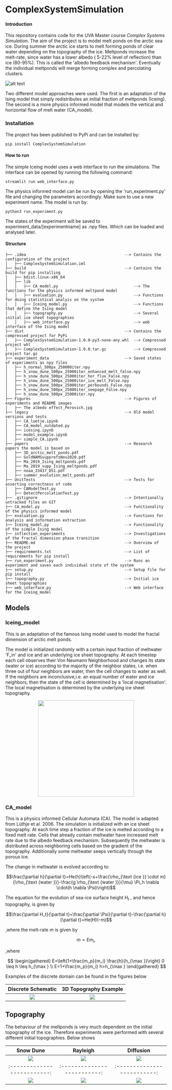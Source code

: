 # ComplexSystemSimulation

#### Introduction
This repository contains code for the UVA Master course *Complex Systems Simulation*. The aim of the project is to model melt ponds on the arctic sea ice. During summer the arctic ice starts to melt forming ponds of clear water depending on the topography of the ice. Meltponds increase the melt-rate, since water has a lower albedo ( 5-22% level of reflection) than ice (80-95%). This is called the 'albedo feedback mechanism'. Eventually the individual meltponds will merge forming complex and percolating clusters.

![alt text](https://github.com/PaulHosek/ComplexSystemSimulation/blob/main/Figures/The%20albedo%20effect_Perovich.jpg)

Two different model approaches were used. The first is an adaptation of the Ising model that simply redistributes an initial fraction of meltponds (Iceing). The second is a more physics informed model that models the vertical and horizontal flow of melt water (CA_model).

### Installation
The project has been published to PyPi and can be installed by:

`pip install ComplexSystemSimulation`

#### How to run

The simple Iceing model uses a web interface to run the simulations. The interface can be opened by running the following command:

`streamlit run web_interface.py`

The physics informed model can be run by opening the 'run_experiment.py' file and changing the parameters accordingly. Make sure to use a new experiment name. The model is run by:

`python3 run_experiment.py`

The states of the experiment will be saved to experiment_data/[experimentname] as .npy files. Which can be loaded and analysed later.


#### Structure

```
├── .idea                                           --> Contains the configuration of the project
│   ├── ComplexSystemSimulation.iml
├── build                                           --> Contains the build for pip installing
│   ├── bdist.linux-x86_64 
│   ├── lib
│   │   ├── CA_model.py                                 --> The functions for the physics informed meltpond model
│   │   ├── evaluation.py                               --> Functions for doing statistical analyis on the system
│   │   ├── Iceing_model.py                             --> Functions that define the Ising model
│   │   ├── topography.py                               --> Several initial ice sheet topographies
│   │   ├── web_interface.py                            --> web interface of the Ising model
├── dist                                            --> Contains the compressed project for PyPi
│   ├── ComplexSystemSimulation-1.0.0-py3-none-any.whl  --> Compressed project whl
│   ├── ComplexSystemSimulation-1.0.0.tar.gz            --> Compressed project tar.gz
├── experiment_data                                 --> Saved states of experiments as npy files
│   ├── h_normal_500px_250000iter.npy
│   ├── h_snow_dune_500px_25000iter_enhanced_melt_false.npy
│   ├── h_snow_dune_500px_25000iter_hor_flux_False.npy
│   ├── h_snow_dune_500px_25000iter_ice_melt_False.npy
│   ├── h_snow_dune_500px_25000iter_perbounds_False.npy
│   ├── h_snow_dune_500px_25000iter_seepage_False.npy
│   ├── h_snow_dune_500px_25000iter.npy
├── Figures                                         --> Figures of experiments and README images
│   ├── The albedo effect_Perovich.jpg
├── legacy                                          --> Old model versions and tests
│   ├── CA_luetje.ipynb     
│   ├── CA_model_outdated.py
│   ├── icesing.ipynb
│   ├── model_example.ipynb
│   ├── simple_CA.ipynb
├── papers                                          --> Research papers the model is based on
│   ├── 3D_arctic_melt_ponds.pdf
│   ├── GoldNAMSsupprefsNov2020.pdf
│   ├── Ma_2019_Ising_meltponds.pdf
│   ├── Ma_2019_supp_Ising_meltponds.pdf
│   ├── noaa_33437_DS1.pdf
│   ├── summer_evolution_melt_ponds.pdf
├── UnitTests                                       --> Tests for asserting correctness of code
│   ├── CAModelTest.py
│   ├── DetectPercolationTest.py
├── .gitignore                                      --> Intentionally untracked files on GIT
├── CA_model.py                                     --> Functionality of the physics informed model                                    
├── evaluation.py                                   --> Functions for analysis and information extraction
├── Iceing_model.py                                 --> Functionality of the simple Ising model
├── inflection_experiments                          --> Investigations of the fractal dimension phase transition
├── README.md                                       --> Overview of the project
├── requirements.txt                                --> List of requirements for pip install 
├── run_experiment.py                               --> Runs an experiment and saves each individual state of the system
├── setup.py                                        --> Setup file for pip install
├── topography.py                                   --> Initial ice sheet topographies
├── web_interface.py                                --> Web interface for the Iceing_model
```

## Models

### Iceing_model

This is an adaptation of the famous Ising model used to model the fractal dimension of arctic melt ponds.

The model is initialized randomly with a certain input fraction of meltwater 'F_in' and ice and an underlying ice sheet topography. At each timestep each cell observes their Von Neumann Neighborhood and changes its state (water or ice) according to the majority of the neighbor states, i.e. when three out of four neighbors are water, then the cell changes to water as well. If the neighbors are inconclusive,i.e. an equal number of water and ice neighbors, then the state of the cell is determined by a 'local magnetisation'. The local magnetisation is determined by the underlying ice sheet topography.

<p align="center">
<img src="https://github.com/PaulHosek/ComplexSystemSimulation/blob/main/Figures/Ising.jpeg"  width="300" height="300">
</p>



### CA_model

This is a physics informed Cellular Automata (CA). The model is adapted from Lüthje et al. 2006. The simulation is initialized with an ice sheet topography. At each time step a fraction of the ice is melted according to a fixed melt rate. Cells that already contain meltwater have increased melt rate due to the albedo feedback mechanism. Subsequently the meltwater is distributed across neighboring cells based on the gradient of the topography. Additionally some meltwater seeps vertically through the porous ice.

The change in meltwater is evolved according to:

$$\frac{\partial h}{\partial t}=He(h)\left(-s+\frac{\rho_{\text {ice }} \cdot m}{\rho_{\text {water }}}-\frac{g \rho_{\text {water }}}{\mu} \Pi_h \nabla \cdot(h \nabla \Psi)\right)$$

The equation for the evolution of sea-ice surface height $H_t$ , and hence topography, is given by

$$\frac{\partial H_t}{\partial t}=\frac{\partial \Psi}{\partial t}-\frac{\partial h}{\partial t}=He(H)(-m)$$

,where the melt-rate $m$ is given by 

$$
m=E m_i,
$$

,where

$$
\begin{gathered}
E=\left(1+\frac{m_p}{m_i} \frac{h}{h_{\max }}\right) 0 \leq h \leq h_{\max } \\
E=1+\frac{m_p}{m_i} h>h_{\max }
\end{gathered}
$$

Examples of the discrete domain can be found in the figures below


Discrete Schematic             |  3D Topography Example
:-------------------------:|:-------------------------:
![](https://github.com/PaulHosek/ComplexSystemSimulation/blob/main/Figures/3D_schematic.png)  |  ![](https://github.com/PaulHosek/ComplexSystemSimulation/blob/main/Figures/3D_topography.jpeg)


## Topography

The behaviour of the meltponds is very much dependent on the initial topography of the ice. Therefore experiments were performed with several different initial topographies. Below shows 

Snow Dune            |  Rayleigh |  Diffusion
:-------------------------:|:-------------------------:|:-------------------------:
![](https://github.com/PaulHosek/ComplexSystemSimulation/blob/main/Figures/Topography/3D/Topography_snow_dune_size_50.png)  |  ![](https://github.com/PaulHosek/ComplexSystemSimulation/blob/main/Figures/Topography/3D/Topography_rayleigh_size_50.png) |  ![](https://github.com/PaulHosek/ComplexSystemSimulation/blob/main/Figures/Topography/3D/Topography_diffusion_size_50.png)
:-------------------------:|:-------------------------:|:-------------------------:
![](https://github.com/PaulHosek/ComplexSystemSimulation/blob/main/Figures/Topography/2D/Topography_snow_dune_size_50.png)  |  ![](https://github.com/PaulHosek/ComplexSystemSimulation/blob/main/Figures/Topography/2D/Topography_rayleigh_size_50.png) |  ![](https://github.com/PaulHosek/ComplexSystemSimulation/blob/main/Figures/Topography/2D/Topography_diffusion_size_50.png)